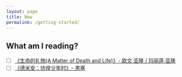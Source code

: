 ```yaml
---
layout: page
title: Now
permalink: /getting-started/
---
```



## What am I reading?
- [ ] [《生命的礼物(A Matter of Death and Life)》- 欧文·亚隆 / 玛丽莲·亚隆](https://book.douban.com/subject/36374635/)
- [ ] [《德米安：彷徨少年时》- 黑塞](https://book.douban.com/subject/3578470/)